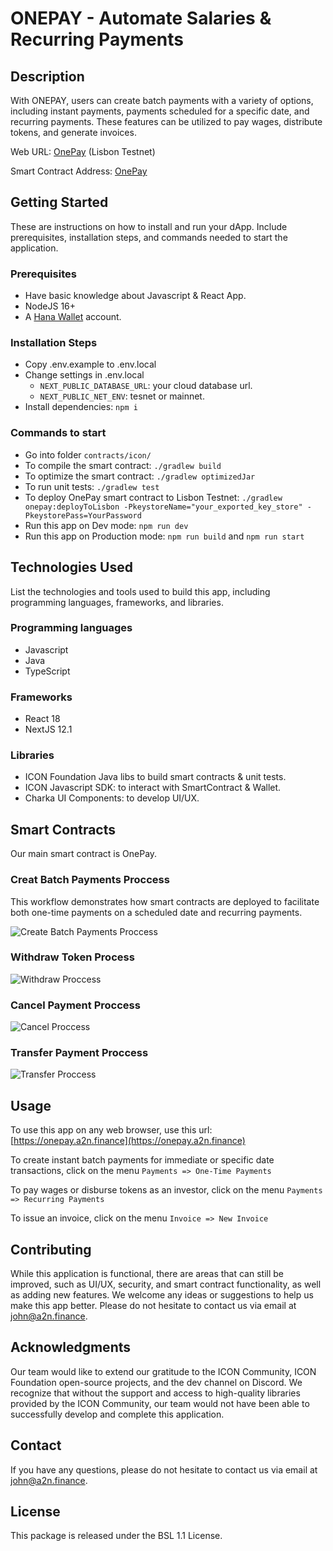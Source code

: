 # **ONEPAY** - Automate Salaries & Recurring Payments
## Description
With ONEPAY, users can create batch payments with a variety of options, including instant payments, payments scheduled for a specific date, and recurring payments. These features can be utilized to pay wages, distribute tokens, and generate invoices.


Web URL: [OnePay](https://onepay.a2n.finance) (Lisbon Testnet)

Smart Contract Address: [OnePay](https://lisbon.tracker.solidwallet.io/contract/cx1eec86a2e2de2cd73e3e80e48deaa703e317d6c0#code)

## Getting Started
These are instructions on how to install and run your dApp. Include prerequisites, installation steps, and commands needed to start the application.

### Prerequisites
- Have basic knowledge about Javascript & React App.
- NodeJS 16+
- A [Hana Wallet](https://chrome.google.com/webstore/detail/hana-wallet/jfdlamikmbghhapbgfoogdffldioobgl) account.

### Installation Steps
- Copy .env.example to .env.local
- Change settings in .env.local
    - `NEXT_PUBLIC_DATABASE_URL`: your cloud database url.
    - `NEXT_PUBLIC_NET_ENV`: tesnet or mainnet.
- Install dependencies: `npm i`

### Commands to start 
- Go into folder `contracts/icon/`
- To compile the smart contract: `./gradlew build`
- To optimize the smart contract: `./gradlew optimizedJar`
- To run unit tests: `./gradlew test`
- To deploy OnePay smart contract to Lisbon Testnet: `./gradlew onepay:deployToLisbon -PkeystoreName="your_exported_key_store" -PkeystorePass=YourPassword`
- Run this app on Dev mode: `npm run dev`
- Run this app on Production mode: `npm run build` and `npm run start`

## Technologies Used
List the technologies and tools used to build this app, including programming languages, frameworks, and libraries.

### Programming languages
- Javascript
- Java
- TypeScript
### Frameworks
- React 18
- NextJS 12.1
### Libraries
- ICON Foundation Java libs to build smart contracts & unit tests.
- ICON Javascript SDK: to interact with SmartContract & Wallet.
- Charka UI Components: to develop UI/UX.

## Smart Contracts
Our main smart contract is OnePay.

### Creat Batch Payments Proccess

This workflow demonstrates how smart contracts are deployed to facilitate both one-time payments on a scheduled date and recurring payments.

![Create Batch Payments Proccess](public/docs/1_batch_payments_process.png)


### Withdraw Token Process

![Withdraw Proccess](public/docs/2_withdraw_process.png)

### Cancel Payment Proccess

![Cancel Proccess](public/docs/3_cancel_payment.png)

### Transfer Payment Proccess
![Transfer Proccess](public/docs/4_transfer_payment.png)

## Usage
To use this app on any web browser, use this url: [https://onepay.a2n.finance](https://onepay.a2n.finance)

To create instant batch payments for immediate or specific date transactions, click on the menu `Payments => One-Time Payments`

To pay wages or disburse tokens as an investor, click on the menu `Payments => Recurring Payments`

To issue an invoice, click on the menu `Invoice => New Invoice`


## Contributing
While this application is functional, there are areas that can still be improved, such as UI/UX, security, and smart contract functionality, as well as adding new features. We welcome any ideas or suggestions to help us make this app better. Please do not hesitate to contact us via email at john@a2n.finance.

## Acknowledgments
Our team would like to extend our gratitude to the ICON Community, ICON Foundation open-source projects, and the dev channel on Discord. We recognize that without the support and access to high-quality libraries provided by the ICON Community, our team would not have been able to successfully develop and complete this application.

## Contact

If you have any questions, please do not hesitate to contact us via email at john@a2n.finance.

## License
This package is released under the BSL 1.1 License.